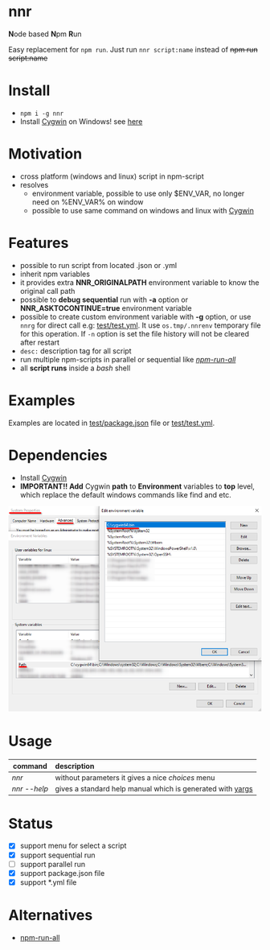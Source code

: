 # nnr

**N**ode based **N**pm **R**un

Easy replacement for `npm run`. Just run `nnr script:name` instead of ~~npm run script:name~~

# Install 
* ```npm i -g nnr```
* Install [Cygwin](https://www.cygwin.com/) on Windows! see [here](#Dependencies)

# Motivation
* cross platform (windows and linux) script in npm-script
* resolves
    * environment variable, possible to use only $ENV_VAR, no longer need on %ENV_VAR% on window
    * possible to use same command on windows and linux with [Cygwin](https://www.cygwin.com/)


# Features

* possible to run script from located .json or .yml
* inherit npm variables
* it provides extra **NNR_ORIGINALPATH** environment variable to know the original call path
* possible to **debug sequential** run with **-a** option or **NNR_ASKTOCONTINUE=true** environment variable
* possible to create custom environment variable with **-g** option, or use `nnrg` for direct call e.g: [test/test.yml](test/test.yml#23). It use `os.tmp/.nnrenv` temporary file for this operation. If `-n` option is set the file history will not be cleared after restart
* `desc:` description tag for all script
* run multiple npm-scripts in parallel or sequential like *[npm-run-all](https://github.com/mysticatea/npm-run-all)*
* all **script runs** inside a *bash* shell

# Examples

Examples are located in [test/package.json](test/package.json) file or [test/test.yml](test/test.yml).

# Dependencies

* Install [Cygwin](https://www.cygwin.com/)
* **IMPORTANT!! Add** Cygwin **path** to **Environment** variables to **top** level, which replace the default windows commands like find and etc.

![Alt text](/docs/windows_settings.png?raw=true)

# Usage

| command        | description|
| ------------- |:-------------|
| *nnr* | without parameters it gives a nice *choices* menu |
| *nnr --help* | gives a standard help manual which is generated with [yargs](https://www.npmjs.com/package/yargs)|


# Status

* [x] support menu for select a script
* [x] support sequential run
* [ ] support parallel run
* [x] support package.json file
* [x] support *.yml file

# Alternatives

* [npm-run-all](https://github.com/mysticatea/npm-run-all)